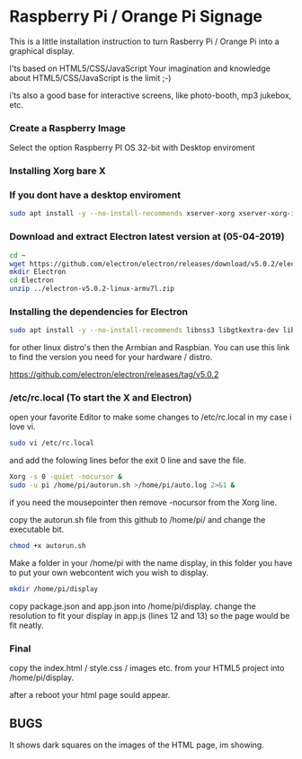 # Raspberry Pi / Orange Pi Signage 
This is a little installation instruction to turn Rasberry Pi / Orange Pi into a graphical display.

I'ts based on HTML5/CSS/JavaScript 
Your imagination and knowledge about HTML5/CSS/JavaScript is the limit ;-) 

i'ts also a good base for interactive screens, like photo-booth, mp3 jukebox, etc.

### Create a Raspberry Image
Select the option Raspberry PI OS 32-bit with Desktop enviroment

### Installing Xorg bare X 
### If you dont have a desktop enviroment
```bash
sudo apt install -y --no-install-recommends xserver-xorg xserver-xorg-input-evdev 
```
### Download and extract Electron latest version at (05-04-2019) 

```bash
cd ~
wget https://github.com/electron/electron/releases/download/v5.0.2/electron-v5.0.2-linux-armv7l.zip
mkdir Electron
cd Electron
unzip ../electron-v5.0.2-linux-armv7l.zip
```
### Installing the dependencies for Electron
```bash
sudo apt install -y --no-install-recommends libnss3 libgtkextra-dev libgtk-3-0 libxtst-dev libxss1 
```
for other linux distro's then the Armbian and Raspbian. You can use this link to find the version you need for your hardware / distro. 

https://github.com/electron/electron/releases/tag/v5.0.2

### /etc/rc.local (To start the X and Electron)
open your favorite Editor to make some changes to /etc/rc.local in my case i love vi.

```bash
sudo vi /etc/rc.local
```
and add the folowing lines befor the exit 0 line and save the file.
```bash
Xorg -s 0 -quiet -nocursor &
sudo -u pi /home/pi/autorun.sh >/home/pi/auto.log 2>&1 &
```

if you need the mousepointer then remove -nocursor from the Xorg line.

copy the autorun.sh file from this github to /home/pi/
and change the executable bit. 
```bash
chmod +x autorun.sh
```

Make a folder in your /home/pi with the name display, in this folder you have to put your own webcontent wich you wish to display.

```bash
mkdir /home/pi/display
```
copy package.json and app.json into /home/pi/display.
change the resolution to fit your display in app.js (lines 12 and 13) so the page would be fit neatly. 

### Final

copy the index.html / style.css / images etc. from your HTML5 project into /home/pi/display.

after a reboot your html page sould appear. 



## BUGS 
It shows dark squares on the images of the HTML page, im showing. 

